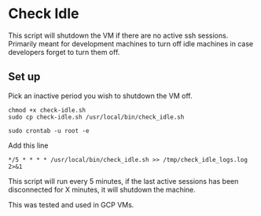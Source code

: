 # Check Idle 
This script will shutdown the VM if there are no active ssh sessions. Primarily meant for development machines to turn off idle machines in case developers forget to turn them off.

## Set up
Pick an inactive period you wish to shutdown the VM off.
```
chmod +x check-idle.sh
sudo cp check-idle.sh /usr/local/bin/check_idle.sh

sudo crontab -u root -e
```

Add this line
```
*/5 * * * * /usr/local/bin/check_idle.sh >> /tmp/check_idle_logs.log 2>&1
```
This script will run every 5 minutes, if the last active sessions has been disconnected for X minutes, it will shutdown the machine.

This was tested and used in GCP VMs.
